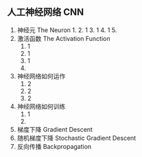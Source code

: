 ## 人工神经网络 CNN

1. 神经元 The Neuron
    1. 
    2. 1
    3. 1
    4. 1
    5. 
2. 激活函数 The Activation Function
    1. 1
    2. 1
    3. 1
    4. 
3. 神经网络如何运作 
    1. 2
    2. 2
    3. 2
4. 神经网络如何训练
    1. 1
    2. 
5. 梯度下降 Gradient Descent
6. 随机梯度下降 Stochastic Gradient Descent
7. 反向传播 Backpropagation

